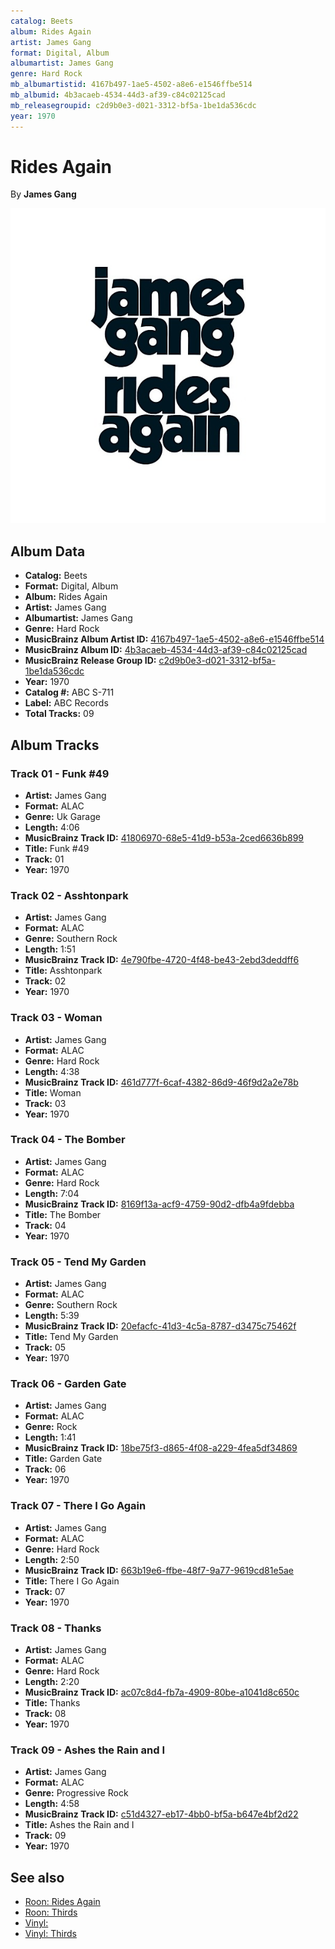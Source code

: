 ```yaml
---
catalog: Beets
album: Rides Again
artist: James Gang
format: Digital, Album
albumartist: James Gang
genre: Hard Rock
mb_albumartistid: 4167b497-1ae5-4502-a8e6-e1546ffbe514
mb_albumid: 4b3acaeb-4534-44d3-af39-c84c02125cad
mb_releasegroupid: c2d9b0e3-d021-3312-bf5a-1be1da536cdc
year: 1970
---
```


# Rides Again

By **James Gang**

![](../../assets/beetscovers/James_Gang-Rides_Again.jpg)

## Album Data

- **Catalog:** Beets
- **Format:** Digital, Album
- **Album:** Rides Again
- **Artist:** James Gang
- **Albumartist:** James Gang
- **Genre:** Hard Rock
- **MusicBrainz Album Artist ID:** [4167b497-1ae5-4502-a8e6-e1546ffbe514](https://musicbrainz.org/artist/4167b497-1ae5-4502-a8e6-e1546ffbe514)
- **MusicBrainz Album ID:** [4b3acaeb-4534-44d3-af39-c84c02125cad](https://musicbrainz.org/release/4b3acaeb-4534-44d3-af39-c84c02125cad)
- **MusicBrainz Release Group ID:** [c2d9b0e3-d021-3312-bf5a-1be1da536cdc](https://musicbrainz.org/release-group/c2d9b0e3-d021-3312-bf5a-1be1da536cdc)
- **Year:** 1970
- **Catalog #:** ABC S-711
- **Label:** ABC Records
- **Total Tracks:** 09

## Album Tracks

### Track 01 - Funk #49

- **Artist:** James Gang
- **Format:** ALAC
- **Genre:** Uk Garage
- **Length:** 4:06
- **MusicBrainz Track ID:** [41806970-68e5-41d9-b53a-2ced6636b899](https://musicbrainz.org/recording/41806970-68e5-41d9-b53a-2ced6636b899)
- **Title:** Funk #49
- **Track:** 01
- **Year:** 1970

### Track 02 - Asshtonpark

- **Artist:** James Gang
- **Format:** ALAC
- **Genre:** Southern Rock
- **Length:** 1:51
- **MusicBrainz Track ID:** [4e790fbe-4720-4f48-be43-2ebd3deddff6](https://musicbrainz.org/recording/4e790fbe-4720-4f48-be43-2ebd3deddff6)
- **Title:** Asshtonpark
- **Track:** 02
- **Year:** 1970

### Track 03 - Woman

- **Artist:** James Gang
- **Format:** ALAC
- **Genre:** Hard Rock
- **Length:** 4:38
- **MusicBrainz Track ID:** [461d777f-6caf-4382-86d9-46f9d2a2e78b](https://musicbrainz.org/recording/461d777f-6caf-4382-86d9-46f9d2a2e78b)
- **Title:** Woman
- **Track:** 03
- **Year:** 1970

### Track 04 - The Bomber

- **Artist:** James Gang
- **Format:** ALAC
- **Genre:** Hard Rock
- **Length:** 7:04
- **MusicBrainz Track ID:** [8169f13a-acf9-4759-90d2-dfb4a9fdebba](https://musicbrainz.org/recording/8169f13a-acf9-4759-90d2-dfb4a9fdebba)
- **Title:** The Bomber
- **Track:** 04
- **Year:** 1970

### Track 05 - Tend My Garden

- **Artist:** James Gang
- **Format:** ALAC
- **Genre:** Southern Rock
- **Length:** 5:39
- **MusicBrainz Track ID:** [20efacfc-41d3-4c5a-8787-d3475c75462f](https://musicbrainz.org/recording/20efacfc-41d3-4c5a-8787-d3475c75462f)
- **Title:** Tend My Garden
- **Track:** 05
- **Year:** 1970

### Track 06 - Garden Gate

- **Artist:** James Gang
- **Format:** ALAC
- **Genre:** Rock
- **Length:** 1:41
- **MusicBrainz Track ID:** [18be75f3-d865-4f08-a229-4fea5df34869](https://musicbrainz.org/recording/18be75f3-d865-4f08-a229-4fea5df34869)
- **Title:** Garden Gate
- **Track:** 06
- **Year:** 1970

### Track 07 - There I Go Again

- **Artist:** James Gang
- **Format:** ALAC
- **Genre:** Hard Rock
- **Length:** 2:50
- **MusicBrainz Track ID:** [663b19e6-ffbe-48f7-9a77-9619cd81e5ae](https://musicbrainz.org/recording/663b19e6-ffbe-48f7-9a77-9619cd81e5ae)
- **Title:** There I Go Again
- **Track:** 07
- **Year:** 1970

### Track 08 - Thanks

- **Artist:** James Gang
- **Format:** ALAC
- **Genre:** Hard Rock
- **Length:** 2:20
- **MusicBrainz Track ID:** [ac07c8d4-fb7a-4909-80be-a1041d8c650c](https://musicbrainz.org/recording/ac07c8d4-fb7a-4909-80be-a1041d8c650c)
- **Title:** Thanks
- **Track:** 08
- **Year:** 1970

### Track 09 - Ashes the Rain and I

- **Artist:** James Gang
- **Format:** ALAC
- **Genre:** Progressive Rock
- **Length:** 4:58
- **MusicBrainz Track ID:** [c51d4327-eb17-4bb0-bf5a-b647e4bf2d22](https://musicbrainz.org/recording/c51d4327-eb17-4bb0-bf5a-b647e4bf2d22)
- **Title:** Ashes the Rain and I
- **Track:** 09
- **Year:** 1970


## See also

- [Roon: Rides Again](../../Roon/James_Gang/Rides_Again.md)
- [Roon: Thirds](../../Roon/James_Gang/Thirds.md)
- [Vinyl: ](../../Vinyl/James_Gang/James_Gang.md)
- [Vinyl: Thirds](../../Vinyl/James_Gang/Thirds.md)

